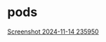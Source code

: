 # pods
[Screenshot 2024-11-14 235950](https://github.com/user-attachments/assets/a0458944-c347-419d-8f94-c85f47e65b08)
